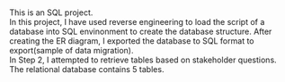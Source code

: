 #
This is an SQL project.\
In this project, I have used reverse engineering to load the script of a database into SQL envinonment to create the database structure. After creating the ER diagram, I exported the database to SQL format to export(sample of data migration).\
In Step 2, I attempted to retrieve tables based on stakeholder questions. The relational database contains 5 tables.  
